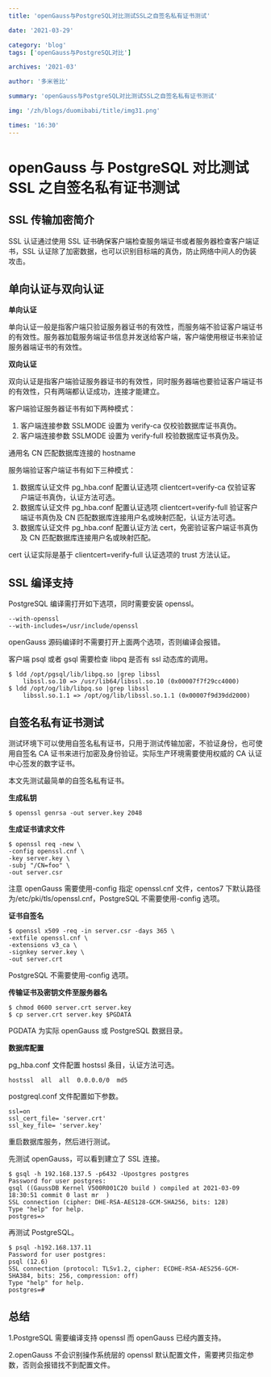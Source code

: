 ```yaml
---
title: 'openGauss与PostgreSQL对比测试SSL之自签名私有证书测试'

date: '2021-03-29'

category: 'blog'
tags: ['openGauss与PostgreSQL对比']

archives: '2021-03'

author: '多米爸比'

summary: 'openGauss与PostgreSQL对比测试SSL之自签名私有证书测试'

img: '/zh/blogs/duomibabi/title/img31.png'

times: '16:30'
---
```


# openGauss 与 PostgreSQL 对比测试 SSL 之自签名私有证书测试<a name="ZH-CN_TOPIC_0000001116618885"></a>

## SSL 传输加密简介<a name="section769717573617"></a>

SSL 认证通过使用 SSL 证书确保客户端检查服务端证书或者服务器检查客户端证书，SSL 认证除了加密数据，也可以识别目标端的真伪，防止网络中间人的伪装攻击。

## 单向认证与双向认证<a name="section17668612077"></a>

**单向认证**

单向认证一般是指客户端只验证服务器证书的有效性，而服务端不验证客户端证书的有效性。服务器加载服务端证书信息并发送给客户端，客户端使用根证书来验证服务器端证书的有效性。

**双向认证**

双向认证是指客户端验证服务器证书的有效性，同时服务器端也要验证客户端证书的有效性，只有两端都认证成功，连接才能建立。

客户端验证服务器证书有如下两种模式：

1.  客户端连接参数 SSLMODE 设置为 verify-ca 仅校验数据库证书真伪。
2.  客户端连接参数 SSLMODE 设置为 verify-full 校验数据库证书真伪及。

通用名 CN 匹配数据库连接的 hostname

服务端验证客户端证书有如下三种模式：

1.  数据库认证文件 pg_hba.conf 配置认证选项 clientcert=verify-ca 仅验证客户端证书真伪，认证方法可选。
2.  数据库认证文件 pg_hba.conf 配置认证选项 clientcert=verify-full 验证客户端证书真伪及 CN 匹配数据库连接用户名或映射匹配，认证方法可选。
3.  数据库认证文件 pg_hba.conf 配置认证方法 cert，免密验证客户端证书真伪及 CN 匹配数据库连接用户名或映射匹配。

cert 认证实际是基于 clientcert=verify-full 认证选项的 trust 方法认证。

## SSL 编译支持<a name="section74893414133"></a>

PostgreSQL 编译需打开如下选项，同时需要安装 openssl。

```
--with-openssl
--with-includes=/usr/include/openssl
```

openGauss 源码编译时不需要打开上面两个选项，否则编译会报错。

客户端 psql 或者 gsql 需要检查 libpq 是否有 ssl 动态库的调用。

```
$ ldd /opt/pgsql/lib/libpq.so |grep libssl
	libssl.so.10 => /usr/lib64/libssl.so.10 (0x00007f7f29cc4000)
$ ldd /opt/og/lib/libpq.so |grep libssl
	libssl.so.1.1 => /opt/og/lib/libssl.so.1.1 (0x00007f9d39dd2000)
```

## 自签名私有证书测试<a name="section1432163671811"></a>

测试环境下可以使用自签名私有证书，只用于测试传输加密，不验证身份，也可使用自签名 CA 证书来进行加密及身份验证。实际生产环境需要使用权威的 CA 认证中心签发的数字证书。

本文先测试最简单的自签名私有证书。

**生成私钥**

```
$ openssl genrsa -out server.key 2048
```

**生成证书请求文件**

```
$ openssl req -new \
-config openssl.cnf \
-key server.key \
-subj "/CN=foo" \
-out server.csr
```

注意 openGauss 需要使用-config 指定 openssl.cnf 文件，centos7 下默认路径为/etc/pki/tls/openssl.cnf，PostgreSQL 不需要使用-config 选项。

**证书自签名**

```
$ openssl x509 -req -in server.csr -days 365 \
-extfile openssl.cnf \
-extensions v3_ca \
-signkey server.key \
-out server.crt
```

PostgreSQL 不需要使用-config 选项。

**传输证书及密钥文件至服务器名**

```
$ chmod 0600 server.crt server.key
$ cp server.crt server.key $PGDATA
```

PGDATA 为实际 openGauss 或 PostgreSQL 数据目录。

**数据库配置**

pg_hba.conf 文件配置 hostssl 条目，认证方法可选。

```
hostssl  all  all  0.0.0.0/0  md5
```

postgreql.conf 文件配置如下参数。

```
ssl=on
ssl_cert_file= 'server.crt'
ssl_key_file= 'server.key'
```

重启数据库服务，然后进行测试。

先测试 openGauss，可以看到建立了 SSL 连接。

```
$ gsql -h 192.168.137.5 -p6432 -Upostgres postgres
Password for user postgres:
gsql ((GaussDB Kernel V500R001C20 build ) compiled at 2021-03-09 18:30:51 commit 0 last mr  )
SSL connection (cipher: DHE-RSA-AES128-GCM-SHA256, bits: 128)
Type "help" for help.
postgres=>
```

再测试 PostgreSQL。

```
$ psql -h192.168.137.11
Password for user postgres:
psql (12.6)
SSL connection (protocol: TLSv1.2, cipher: ECDHE-RSA-AES256-GCM-SHA384, bits: 256, compression: off)
Type "help" for help.
postgres=#
```

## 总结<a name="section20719915101411"></a>

1.PostgreSQL 需要编译支持 openssl 而 openGauss 已经内置支持。

2.openGauss 不会识别操作系统层的 openssl 默认配置文件，需要拷贝指定参数，否则会报错找不到配置文件。
